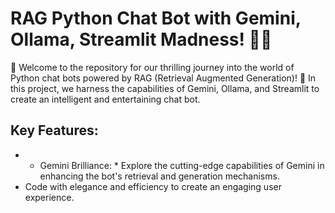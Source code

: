 # RAG Python Chat Bot with Gemini, Ollama, Streamlit Madness! 🤖💬

🚀 Welcome to the repository for our thrilling journey into the world of Python chat bots powered by RAG (Retrieval Augmented Generation)! 🐍 In this project, we harness the capabilities of Gemini, Ollama, and Streamlit to create an intelligent and entertaining chat bot.

## Key Features:

- * Gemini Brilliance: * Explore the cutting-edge capabilities of Gemini in enhancing the bot's retrieval and generation mechanisms.
- Code with elegance and efficiency to create an engaging user experience.
